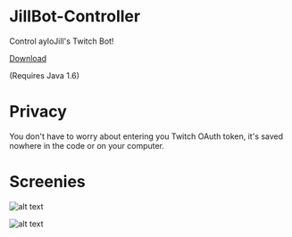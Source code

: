 JillBot-Controller
==================

Control ayloJill's Twitch Bot!

[Download](https://github.com/moomoohk/JillBot-Controller/blob/master/build/JillBot%20Controller.jar?raw=true)

(Requires Java 1.6)

Privacy
=======

You don't have to worry about entering you Twitch OAuth token, it's saved nowhere in the code or on your computer. 

Screenies
=========

![alt text](http://i.imgur.com/DSDhDmQ.png "Login window")

![alt text](http://i.imgur.com/qOtaJUi.png "Controller window")
